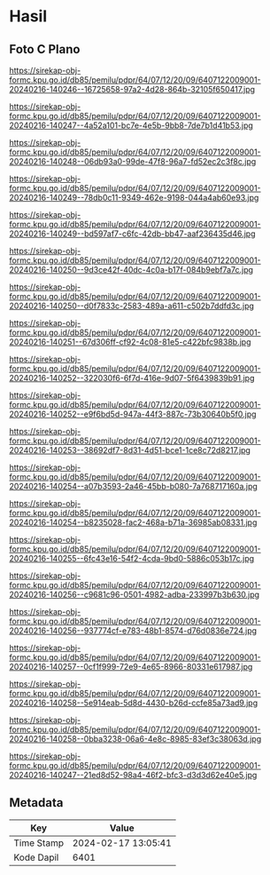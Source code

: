 # Hasil

## Foto C Plano

https://sirekap-obj-formc.kpu.go.id/db85/pemilu/pdpr/64/07/12/20/09/6407122009001-20240216-140246--16725658-97a2-4d28-864b-32105f650417.jpg

https://sirekap-obj-formc.kpu.go.id/db85/pemilu/pdpr/64/07/12/20/09/6407122009001-20240216-140247--4a52a101-bc7e-4e5b-9bb8-7de7b1d41b53.jpg

https://sirekap-obj-formc.kpu.go.id/db85/pemilu/pdpr/64/07/12/20/09/6407122009001-20240216-140248--06db93a0-99de-47f8-96a7-fd52ec2c3f8c.jpg

https://sirekap-obj-formc.kpu.go.id/db85/pemilu/pdpr/64/07/12/20/09/6407122009001-20240216-140249--78db0c11-9349-462e-9198-044a4ab60e93.jpg

https://sirekap-obj-formc.kpu.go.id/db85/pemilu/pdpr/64/07/12/20/09/6407122009001-20240216-140249--bd597af7-c6fc-42db-bb47-aaf236435d46.jpg

https://sirekap-obj-formc.kpu.go.id/db85/pemilu/pdpr/64/07/12/20/09/6407122009001-20240216-140250--9d3ce42f-40dc-4c0a-b17f-084b9ebf7a7c.jpg

https://sirekap-obj-formc.kpu.go.id/db85/pemilu/pdpr/64/07/12/20/09/6407122009001-20240216-140250--d0f7833c-2583-489a-a611-c502b7ddfd3c.jpg

https://sirekap-obj-formc.kpu.go.id/db85/pemilu/pdpr/64/07/12/20/09/6407122009001-20240216-140251--67d306ff-cf92-4c08-81e5-c422bfc9838b.jpg

https://sirekap-obj-formc.kpu.go.id/db85/pemilu/pdpr/64/07/12/20/09/6407122009001-20240216-140252--322030f6-6f7d-416e-9d07-5f6439839b91.jpg

https://sirekap-obj-formc.kpu.go.id/db85/pemilu/pdpr/64/07/12/20/09/6407122009001-20240216-140252--e9f6bd5d-947a-44f3-887c-73b30640b5f0.jpg

https://sirekap-obj-formc.kpu.go.id/db85/pemilu/pdpr/64/07/12/20/09/6407122009001-20240216-140253--38692df7-8d31-4d51-bce1-1ce8c72d8217.jpg

https://sirekap-obj-formc.kpu.go.id/db85/pemilu/pdpr/64/07/12/20/09/6407122009001-20240216-140254--a07b3593-2a46-45bb-b080-7a768717160a.jpg

https://sirekap-obj-formc.kpu.go.id/db85/pemilu/pdpr/64/07/12/20/09/6407122009001-20240216-140254--b8235028-fac2-468a-b71a-36985ab08331.jpg

https://sirekap-obj-formc.kpu.go.id/db85/pemilu/pdpr/64/07/12/20/09/6407122009001-20240216-140255--6fc43e16-54f2-4cda-9bd0-5886c053b17c.jpg

https://sirekap-obj-formc.kpu.go.id/db85/pemilu/pdpr/64/07/12/20/09/6407122009001-20240216-140256--c9681c96-0501-4982-adba-233997b3b630.jpg

https://sirekap-obj-formc.kpu.go.id/db85/pemilu/pdpr/64/07/12/20/09/6407122009001-20240216-140256--937774cf-e783-48b1-8574-d76d0836e724.jpg

https://sirekap-obj-formc.kpu.go.id/db85/pemilu/pdpr/64/07/12/20/09/6407122009001-20240216-140257--0cf1f999-72e9-4e65-8966-80331e617987.jpg

https://sirekap-obj-formc.kpu.go.id/db85/pemilu/pdpr/64/07/12/20/09/6407122009001-20240216-140258--5e914eab-5d8d-4430-b26d-ccfe85a73ad9.jpg

https://sirekap-obj-formc.kpu.go.id/db85/pemilu/pdpr/64/07/12/20/09/6407122009001-20240216-140258--0bba3238-06a6-4e8c-8985-83ef3c38063d.jpg

https://sirekap-obj-formc.kpu.go.id/db85/pemilu/pdpr/64/07/12/20/09/6407122009001-20240216-140247--21ed8d52-98a4-46f2-bfc3-d3d3d62e40e5.jpg


## Metadata

| Key        | Value               |
| ---------- | ------------------- |
| Time Stamp | 2024-02-17 13:05:41 |
| Kode Dapil | 6401                |



